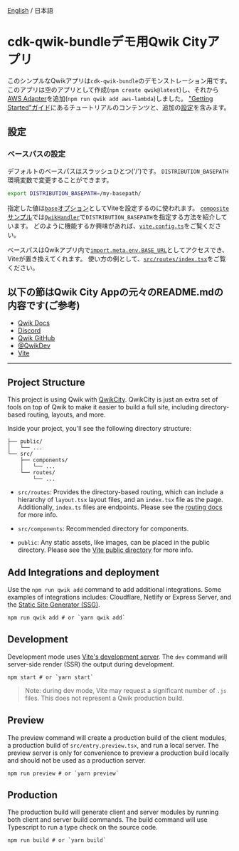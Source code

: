 [English](./README.md) / 日本語

# cdk-qwik-bundleデモ用Qwik Cityアプリ

このシンプルなQwikアプリは`cdk-qwik-bundle`のデモンストレーション用です。
このアプリは空のアプリとして作成(`npm create qwik@latest`)し、それから[AWS Adapter](https://qwik.builder.io/docs/deployments/aws-lambda/)を追加(`npm run qwik add aws-lambda`)しました。
["Getting Started"ガイド](https://qwik.builder.io/docs/getting-started/)にあるチュートリアルのコンテンツと、追加の[設定](#設定)を含みます。

## 設定

### ベースパスの設定

デフォルトのベースパスはスラッシュひとつ('/')です。
`DISTRIBUTION_BASEPATH`環境変数で変更することができます。

```sh
export DISTRIBUTION_BASEPATH=/my-basepath/
```

指定した値は[`base`オプション](https://vitejs.dev/config/shared-options.html#base)としてViteを設定するのに使われます。
[`composite`サンプル](../composite/README_ja.md)では[`QwikHandler`](../../api-docs/markdown/cdk-qwik-bundle.qwikhandler.md)で`DISTRIBUTION_BASEPATH`を指定する方法を紹介しています。
どのように機能するか興味があれば、[`vite.config.ts`](./vite.config.ts)をご覧ください。

ベースパスはQwikアプリ内で[`import.meta.env.BASE_URL`](https://vitejs.dev/guide/build.html#public-base-path)としてアクセスでき、Viteが置き換えてくれます。
使い方の例として、[`src/routes/index.tsx`](./src/routes/index.tsx)をご覧ください。

## 以下の節はQwik City Appの元々のREADME.mdの内容です(ご参考)

- [Qwik Docs](https://qwik.builder.io/)
- [Discord](https://qwik.builder.io/chat)
- [Qwik GitHub](https://github.com/BuilderIO/qwik)
- [@QwikDev](https://twitter.com/QwikDev)
- [Vite](https://vitejs.dev/)

---

## Project Structure

This project is using Qwik with [QwikCity](https://qwik.builder.io/qwikcity/overview/). QwikCity is just an extra set of tools on top of Qwik to make it easier to build a full site, including directory-based routing, layouts, and more.

Inside your project, you'll see the following directory structure:

```
├── public/
│   └── ...
└── src/
    ├── components/
    │   └── ...
    └── routes/
        └── ...
```

- `src/routes`: Provides the directory-based routing, which can include a hierarchy of `layout.tsx` layout files, and an `index.tsx` file as the page. Additionally, `index.ts` files are endpoints. Please see the [routing docs](https://qwik.builder.io/qwikcity/routing/overview/) for more info.

- `src/components`: Recommended directory for components.

- `public`: Any static assets, like images, can be placed in the public directory. Please see the [Vite public directory](https://vitejs.dev/guide/assets.html#the-public-directory) for more info.

## Add Integrations and deployment

Use the `npm run qwik add` command to add additional integrations. Some examples of integrations includes: Cloudflare, Netlify or Express Server, and the [Static Site Generator (SSG)](https://qwik.builder.io/qwikcity/guides/static-site-generation/).

```shell
npm run qwik add # or `yarn qwik add`
```

## Development

Development mode uses [Vite's development server](https://vitejs.dev/). The `dev` command will server-side render (SSR) the output during development.

```shell
npm start # or `yarn start`
```

> Note: during dev mode, Vite may request a significant number of `.js` files. This does not represent a Qwik production build.

## Preview

The preview command will create a production build of the client modules, a production build of `src/entry.preview.tsx`, and run a local server. The preview server is only for convenience to preview a production build locally and should not be used as a production server.

```shell
npm run preview # or `yarn preview`
```

## Production

The production build will generate client and server modules by running both client and server build commands. The build command will use Typescript to run a type check on the source code.

```shell
npm run build # or `yarn build`
```

